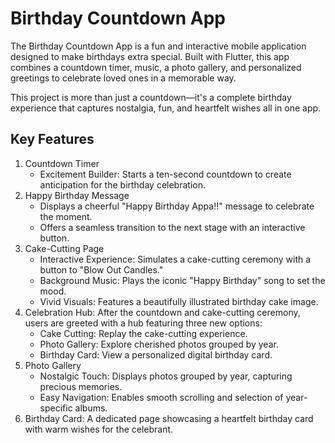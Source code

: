 # Birthday Countdown App
The Birthday Countdown App is a fun and interactive mobile application designed to make birthdays extra special. Built with Flutter, this app combines a countdown timer, music, a photo gallery, and personalized greetings to celebrate loved ones in a memorable way.

This project is more than just a countdown—it's a complete birthday experience that captures nostalgia, fun, and heartfelt wishes all in one app.

## Key Features
1. Countdown Timer
   - Excitement Builder: Starts a ten-second countdown to create anticipation for the birthday celebration.
2. Happy Birthday Message
   - Displays a cheerful "Happy Birthday Appa!!" message to celebrate the moment.
   - Offers a seamless transition to the next stage with an interactive button.
3. Cake-Cutting Page
   - Interactive Experience: Simulates a cake-cutting ceremony with a button to "Blow Out Candles."
   - Background Music: Plays the iconic "Happy Birthday" song to set the mood.
   - Vivid Visuals: Features a beautifully illustrated birthday cake image.
4. Celebration Hub:
  After the countdown and cake-cutting ceremony, users are greeted with a hub featuring three new options:
   - Cake Cutting: Replay the cake-cutting experience.
   - Photo Gallery: Explore cherished photos grouped by year.
   - Birthday Card: View a personalized digital birthday card.
5. Photo Gallery
   - Nostalgic Touch: Displays photos grouped by year, capturing precious memories.
   - Easy Navigation: Enables smooth scrolling and selection of year-specific albums.
6. Birthday Card:
  A dedicated page showcasing a heartfelt birthday card with warm wishes for the celebrant.
